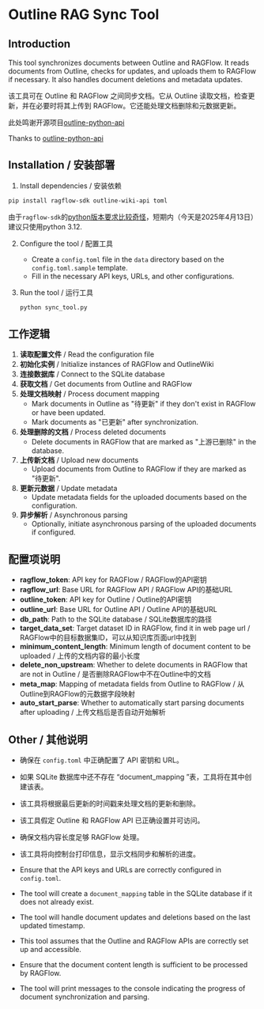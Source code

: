 # Outline RAG Sync Tool

## Introduction
This tool synchronizes documents between Outline and RAGFlow. It reads documents from Outline, checks for updates, and uploads them to RAGFlow if necessary. It also handles document deletions and metadata updates.

该工具可在 Outline 和 RAGFlow 之间同步文档。它从 Outline 读取文档，检查更新，并在必要时将其上传到 RAGFlow。它还能处理文档删除和元数据更新。

此处鸣谢开源项目[outline-python-api](https://github.com/Yoshino-s/outline-python-api)

Thanks to [outline-python-api](https://github.com/Yoshino-s/outline-python-api)

## Installation /  安装部署
1. Install dependencies / 安装依赖
```bash
pip install ragflow-sdk outline-wiki-api toml
```
由于`ragflow-sdk`的[python版本要求比较奇怪](https://www.weiran.ink/lang-py/pip-package-version-problem.html)，短期内（今天是2025年4月13日）建议只使用python 3.12.

2. Configure the tool / 配置工具
   - Create a `config.toml` file in the `data` directory based on the `config.toml.sample` template.
   - Fill in the necessary API keys, URLs, and other configurations.

3. Run the tool / 运行工具
   ```bash
   python sync_tool.py
   ```

## 工作逻辑
1. **读取配置文件** / Read the configuration file
2. **初始化实例** / Initialize instances of RAGFlow and OutlineWiki
3. **连接数据库** / Connect to the SQLite database
4. **获取文档** / Get documents from Outline and RAGFlow
5. **处理文档映射** / Process document mapping
   - Mark documents in Outline as "待更新" if they don't exist in RAGFlow or have been updated.
   - Mark documents as "已更新" after synchronization.
6. **处理删除的文档** / Process deleted documents
   - Delete documents in RAGFlow that are marked as "上游已删除" in the database.
7. **上传新文档** / Upload new documents
   - Upload documents from Outline to RAGFlow if they are marked as "待更新".
8. **更新元数据** / Update metadata
   - Update metadata fields for the uploaded documents based on the configuration.
9. **异步解析** / Asynchronous parsing
   - Optionally, initiate asynchronous parsing of the uploaded documents if configured.

## 配置项说明
- **ragflow_token**: API key for RAGFlow / RAGFlow的API密钥
- **ragflow_url**: Base URL for RAGFlow API / RAGFlow API的基础URL
- **outline_token**: API key for Outline / Outline的API密钥
- **outline_url**: Base URL for Outline API / Outline API的基础URL
- **db_path**: Path to the SQLite database / SQLite数据库的路径
- **target_data_set**: Target dataset ID in RAGFlow, find it in web page url / RAGFlow中的目标数据集ID，可以从知识库页面url中找到
- **minimum_content_length**: Minimum length of document content to be uploaded / 上传的文档内容的最小长度
- **delete_non_upstream**: Whether to delete documents in RAGFlow that are not in Outline / 是否删除RAGFlow中不在Outline中的文档
- **meta_map**: Mapping of metadata fields from Outline to RAGFlow / 从Outline到RAGFlow的元数据字段映射
- **auto_start_parse**: Whether to automatically start parsing documents after uploading / 上传文档后是否自动开始解析

## Other / 其他说明
- 确保在 `config.toml` 中正确配置了 API 密钥和 URL。
- 如果 SQLite 数据库中还不存在 “document_mapping ”表，工具将在其中创建该表。
- 该工具将根据最后更新的时间戳来处理文档的更新和删除。
- 该工具假定 Outline 和 RAGFlow API 已正确设置并可访问。
- 确保文档内容长度足够 RAGFlow 处理。
- 该工具将向控制台打印信息，显示文档同步和解析的进度。

- Ensure that the API keys and URLs are correctly configured in `config.toml`.
- The tool will create a `document_mapping` table in the SQLite database if it does not already exist.
- The tool will handle document updates and deletions based on the last updated timestamp.
- This tool assumes that the Outline and RAGFlow APIs are correctly set up and accessible.
- Ensure that the document content length is sufficient to be processed by RAGFlow.
- The tool will print messages to the console indicating the progress of document synchronization and parsing.
